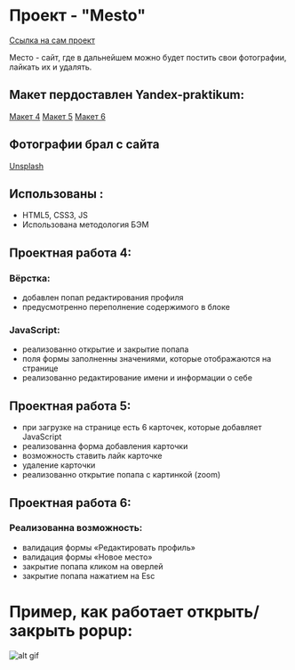 # Проект - "Mesto"
[Ссылка на сам проект](https://bmstustudent.github.io/mesto/index.html)

Место - сайт, где в дальнейшем можно будет постить свои фотографии, лайкать их и удалять.
## Макет пердоставлен Yandex-praktikum:
[Макет 4](https://www.figma.com/file/StZjf8HnoeLdiXS7dYrLAh/JavaScript.-Sprint-4)
[Макет 5](https://www.figma.com/file/nlYpT4VhFiwimn2YlncrcF/JavaScript.-Sprint-5?node-id=0%3A1)
[Макет 6](https://www.figma.com/file/XNaGNEZD5NEjeyJzAT4gMb/JavaScript.-Sprint-6)

## Фотографии брал с сайта
[Unsplash](https://unsplash.com/)
## Использованы :
 - HTML5, CSS3, JS
 - Использована методология БЭМ

## Проектная работа 4:
### Вёрстка: 
- добавлен попап редактирования профиля
- предусмотренно переполнение содержимого в блоке
### JavaScript:
- реализованно открытие и закрытие попапа
- поля формы заполненны значениями, которые отображаются на странице
- реализованно редактирование имени и информации о себе


## Проектная работа 5:
- при загрузке на странице есть 6 карточек, которые добавляет JavaScript
- реализованна форма добавления карточки
- возможность ставить лайк карточке
- удаление карточки
- реализованно открытие попапа с картинкой (zoom)

## Проектная работа 6:

### Реализованна возможность:
- валидация формы «Редактировать профиль»
- валидация формы «Новое место»
- закрытие попапа кликом на оверлей
- закрытие попапа нажатием на Esc

# Пример, как работает открыть/закрыть popup:
![alt gif](https://github.com/bmstustudent/mesto/blob/develop/mesto-min.gif)


